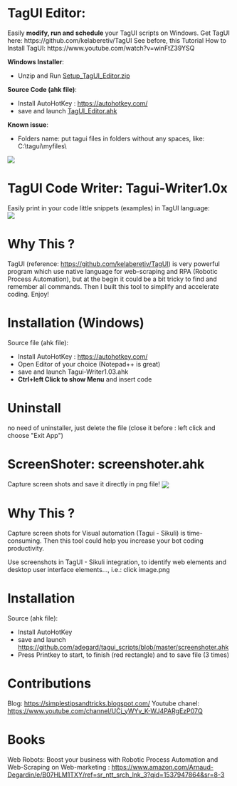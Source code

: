 <h1>TagUI Editor:  </h1>
Easily <b>modify, run and schedule</b> your TagUI scripts on Windows. Get TagUI here: https://github.com/kelaberetiv/TagUI
See before, this Tutorial How to Install TagUI: https://www.youtube.com/watch?v=winFtZ39YSQ
</br>

<b>Windows Installer</b>:
- Unzip and Run <a href="https://github.com/adegard/tagui_scripts/raw/master/Setup_TagUI_Editor.zip">Setup_TagUI_Editor.zip</a> 

<b>Source Code (ahk file)</b>:
- Install AutoHotKey : https://autohotkey.com/
- save and launch <a href="https://github.com/adegard/tagui_scripts/raw/master/TagUI_Editor.ahk">TagUI_Editor.ahk</a> 

<b>Known issue</b>:
- Folders name: put tagui files in folders without any spaces, like: C:\tagui\myfiles\

<img src="https://raw.githubusercontent.com/adegard/tagui_scripts/master/TagUI_Editor.gif"  align="center">


<h1>TagUI Code Writer:  Tagui-Writer1.0x </h1>
Easily print in your code little snippets (examples) in TagUI language:
</br>
<img src="https://raw.githubusercontent.com/adegard/tagui_scripts/master/20180529214753.png"  align="center">

# Why This ?
TagUI (reference: https://github.com/kelaberetiv/TagUI) is very powerful program which use native language for web-scraping and RPA (Robotic Process Automation), but at the begin it could be a bit tricky to find and remember all commands. Then I built this tool to simplify and accelerate coding. Enjoy!

# Installation (Windows)


Source file (ahk file):
- Install AutoHotKey : https://autohotkey.com/
- Open Editor of your choice (Notepad++ is great)
- save and launch Tagui-Writer1.03.ahk
- <b>Ctrl+left Click to show Menu</b> and insert code

# Uninstall
no need of uninstaller, just delete the file (close it before : left click and choose "Exit App") 


<h1>ScreenShoter:  screenshoter.ahk </h1>
Capture screen shots and save it directly in png file!
<img src="https://raw.githubusercontent.com/adegard/tagui_scripts/master/20180529212133.png"  align="center">

# Why This ?
Capture screen shots for Visual automation (Tagui - Sikuli) is time-consuming. Then this tool could help you increase your bot coding productivity.

Use screenshots in TagUI - Sikuli integration, to identify web elements and desktop user interface elements..., i.e.:
click image.png

# Installation

Source (ahk file):
- Install AutoHotKey
- save and launch https://github.com/adegard/tagui_scripts/blob/master/screenshoter.ahk
- Press Printkey to start, to finish (red rectangle) and to save file (3 times)

# Contributions
Blog: https://simplestipsandtricks.blogspot.com/
Youtube chanel: https://www.youtube.com/channel/UCj_yWYv_K-WJ4PARgEzP07Q

# Books

Web Robots: Boost your business with Robotic Process Automation and Web-Scraping on Web-marketing :
https://www.amazon.com/Arnaud-Degardin/e/B07HLM1TXY/ref=sr_ntt_srch_lnk_3?qid=1537947864&sr=8-3
